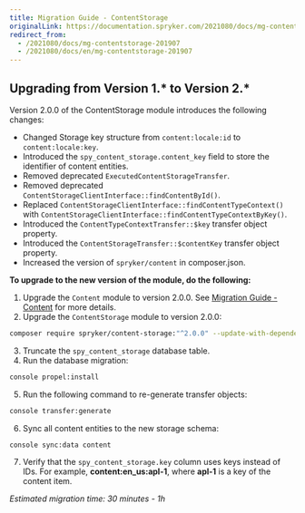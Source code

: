 ```yaml
---
title: Migration Guide - ContentStorage
originalLink: https://documentation.spryker.com/2021080/docs/mg-contentstorage-201907
redirect_from:
  - /2021080/docs/mg-contentstorage-201907
  - /2021080/docs/en/mg-contentstorage-201907
---
```


## Upgrading from Version 1.* to Version 2.*
Version 2.0.0 of the ContentStorage module  introduces the following changes:

* Changed Storage key structure from `content:locale:id` to `content:locale:key`.
* Introduced the `spy_content_storage.content_key` field to store the identifier of content entities.
* Removed deprecated `ExecutedContentStorageTransfer`.
* Removed deprecated `ContentStorageClientInterface::findContentById()`.
* Replaced `ContentStorageClientInterface::findContentTypeContext()` with `ContentStorageClientInterface::findContentTypeContextByKey()`.
* Introduced the `ContentTypeContextTransfer::$key` transfer object property.
* Introduced the `ContentStorageTransfer::$contentKey` transfer object property.
* Increased the version of `spryker/content` in composer.json.

**To upgrade to the new version of the module, do the following:**
1. Upgrade the `Content` module to version 2.0.0. See [Migration Guide - Content](/docs/scos/dev/migration-and-integration/201907.0/module-migration-guides/mg-content-2019) for more details.
2. Upgrade the `ContentStorage` module to version 2.0.0:

```bash
composer require spryker/content-storage:"^2.0.0" --update-with-dependencies
```
3. Truncate the `spy_content_storage` database table.
4. Run the database migration:

```bash
console propel:install
```
5. Run the following command to re-generate transfer objects:

```bash
console transfer:generate
```
6. Sync all content entities to the new storage schema:

```bash
console sync:data content
```
7. Verify that the `spy_content_storage.key` column uses keys instead of IDs. For example, **content:en_us:apl-1**, where **apl-1** is a key of the content item.

_Estimated migration time: 30 minutes - 1h_

<!-- Last review date: Jul 08, 2019 by Alexander Veselov, Yuliia Boiko-->
